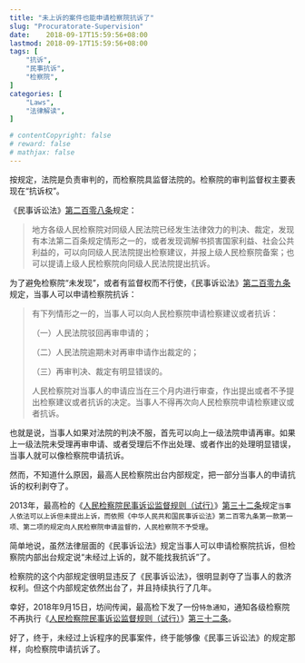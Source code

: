 ```yaml
---
title: "未上诉的案件也能申请检察院抗诉了"
slug: "Procuratorate-Supervision"
date:    2018-09-17T15:59:56+08:00
lastmod: 2018-09-17T15:59:56+08:00
tags: [
    "抗诉",
    "民事抗诉",
    "检察院",
]
categories: [
    "Laws",
    "法律解读",
]

# contentCopyright: false
# reward: false
# mathjax: false
---
```


按规定，法院是负责审判的，而检察院具监督法院的。检察院的审判监督权主要表现在“抗诉权”。

《民事诉讼法》[第二百零八条](/post/civil-procedure-law-2017/#第二百零八条)规定：

> 地方各级人民检察院对同级人民法院已经发生法律效力的判决、裁定，发现有本法第二百条规定情形之一的，或者发现调解书损害国家利益、社会公共利益的，可以向同级人民法院提出检察建议，并报上级人民检察院备案；也可以提请上级人民检察院向同级人民法院提出抗诉。



为了避免检察院“未发现”，或者有监督权而不行使，《民事诉讼法》[第二百零九条](/post/civil-procedure-law-2017/#第二百零九条)规定，当事人可以申请检察院抗诉：<!--more-->

>有下列情形之一的，当事人可以向人民检察院申请检察建议或者抗诉：
>
>（一）人民法院驳回再审申请的；
>
>（二）人民法院逾期未对再审申请作出裁定的；
>
>（三）再审判决、裁定有明显错误的。
>
>人民检察院对当事人的申请应当在三个月内进行审查，作出提出或者不予提出检察建议或者抗诉的决定。当事人不得再次向人民检察院申请检察建议或者抗诉。



也就是说，当事人如果对法院的判决不服，首先可以向上一级法院申请再审。如果上一级法院未受理再审申请、或者受理后不作出处理、或者作出的处理明显错误，当事人就可以像检察院申请抗诉。

然而，不知道什么原因，最高人民检察院出台内部规定，把一部分当事人的申请抗诉的权利剥夺了。

2013年，最高检的《[人民检察院民事诉讼监督规则（试行）](/post/supervision-rule-2013/)》[第三十二条](/post/supervision-rule-2013/#第三十二条)规定`当事人依法可以上诉但未提出上诉，而依照《中华人民共和国民事诉讼法》第二百零九条第一款第一项、第二项的规定向人民检察院申请监督的，人民检察院不予受理`。

简单地说，虽然法律层面的《民事诉讼法》规定当事人可以申请检察院抗诉，但检察院内部出台规定说“未经过上诉的，就不能找我抗诉”了。

检察院的这个内部规定很明显违反了《民事诉讼法》，很明显剥夺了当事人的救济权利。但这个内部规定依然出台了，并且持续执行了几年。

幸好，2018年9月15日，坊间传闻，最高检下发了一份`特急通知`，通知各级检察院不再执行《[人民检察院民事诉讼监督规则（试行）](/post/supervision-rule-2013/)》[第三十二条](/post/supervision-rule-2013/#第三十二条)。

好了，终于，未经过上诉程序的民事案件，终于能够像《民事三诉讼法》的规定那样，向检察院申请抗诉了。